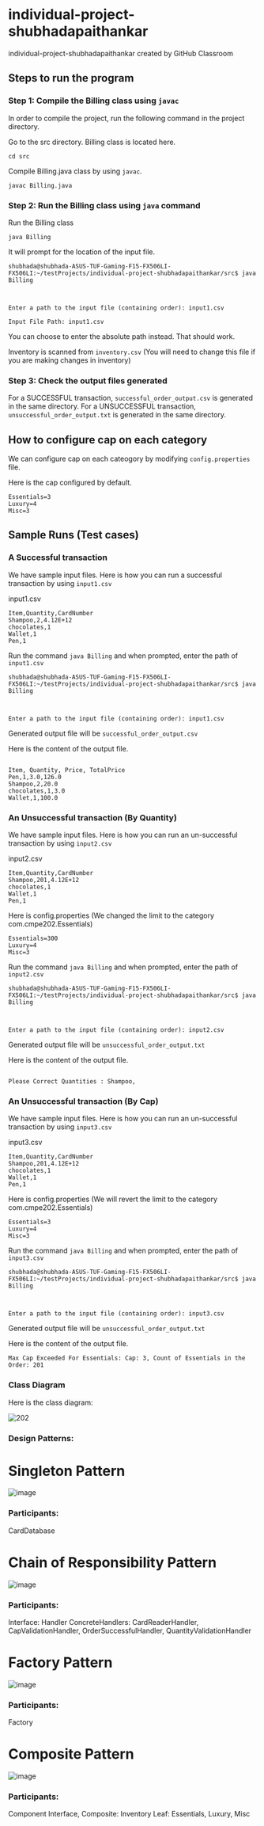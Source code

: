 # individual-project-shubhadapaithankar
individual-project-shubhadapaithankar created by GitHub Classroom


## Steps to run the program

### Step 1: Compile the Billing class using `javac`

In order to compile the project, run the following command in the project directory.

Go to the src directory. Billing class is located here.
```
cd src
```

Compile Billing.java class by using `javac`.

```
javac Billing.java
```


### Step 2: Run the Billing class using `java` command

Run the Billing class
```
java Billing
```

It will prompt for the location of the input file.

```
shubhada@shubhada-ASUS-TUF-Gaming-F15-FX506LI-FX506LI:~/testProjects/individual-project-shubhadapaithankar/src$ java Billing



Enter a path to the input file (containing order): input1.csv

Input File Path: input1.csv

```
You can choose to enter the absolute path instead. That should work. 

Inventory is scanned from `inventory.csv` (You will need to change this file if you are making changes in inventory)

### Step 3: Check the output files generated

For a SUCCESSFUL transaction, `successful_order_output.csv` is generated in the same directory.
For a UNSUCCESSFUL transaction, `unsuccessful_order_output.txt` is generated in the same directory.

## How to configure cap on each category

We can configure cap on each cateogory by modifying `config.properties` file. 

Here is the cap configured by default. 

```
Essentials=3
Luxury=4
Misc=3
```

## Sample Runs (Test cases)

### A Successful transaction

We have sample input files. Here is how you can run a successful transaction by using `input1.csv`

input1.csv

```
Item,Quantity,CardNumber
Shampoo,2,4.12E+12
chocolates,1
Wallet,1
Pen,1
```

Run the command `java Billing` and when prompted, enter the path of `input1.csv`

```
shubhada@shubhada-ASUS-TUF-Gaming-F15-FX506LI-FX506LI:~/testProjects/individual-project-shubhadapaithankar/src$ java Billing



Enter a path to the input file (containing order): input1.csv
```

Generated output file will be `successful_order_output.csv`

Here is the content of the output file.

```

Item, Quantity, Price, TotalPrice
Pen,1,3.0,126.0
Shampoo,2,20.0
chocolates,1,3.0
Wallet,1,100.0

```

### An Unsuccessful transaction (By Quantity)

We have sample input files. Here is how you can run an un-successful transaction by using `input2.csv`

input2.csv

```
Item,Quantity,CardNumber
Shampoo,201,4.12E+12
chocolates,1
Wallet,1
Pen,1

```

Here is config.properties (We changed the limit to the category com.cmpe202.Essentials)

```
Essentials=300
Luxury=4
Misc=3
```

Run the command `java Billing` and when prompted, enter the path of `input2.csv`

```
shubhada@shubhada-ASUS-TUF-Gaming-F15-FX506LI-FX506LI:~/testProjects/individual-project-shubhadapaithankar/src$ java Billing



Enter a path to the input file (containing order): input2.csv

```

Generated output file will be `unsuccessful_order_output.txt`

Here is the content of the output file.

```

Please Correct Quantities : Shampoo, 

```


### An Unsuccessful transaction (By Cap)

We have sample input files. Here is how you can run an un-successful transaction by using `input3.csv`

input3.csv

```
Item,Quantity,CardNumber
Shampoo,201,4.12E+12
chocolates,1
Wallet,1
Pen,1

```

Here is config.properties (We will revert the limit to the category com.cmpe202.Essentials)

```
Essentials=3
Luxury=4
Misc=3
```

Run the command `java Billing` and when prompted, enter the path of `input3.csv`

```
shubhada@shubhada-ASUS-TUF-Gaming-F15-FX506LI-FX506LI:~/testProjects/individual-project-shubhadapaithankar/src$ java Billing



Enter a path to the input file (containing order): input3.csv
```

Generated output file will be `unsuccessful_order_output.txt`

Here is the content of the output file.

```
Max Cap Exceeded For Essentials: Cap: 3, Count of Essentials in the Order: 201

```

### Class Diagram

Here is the class diagram: 

![202](https://user-images.githubusercontent.com/99461999/165007937-913fb0af-6d09-4d3a-923a-d164ffe9720c.jpeg)



### Design Patterns: 

# Singleton Pattern
![image](https://user-images.githubusercontent.com/99461999/166174337-e68f3aac-37be-46cf-b2a8-47fab49cd582.png)

### Participants: 

CardDatabase

# Chain of Responsibility Pattern
![image](https://user-images.githubusercontent.com/99461999/166174293-58efc6eb-4aef-4aa7-a4f0-43d49858b8ce.png)

### Participants: 
Interface: Handler
ConcreteHandlers: CardReaderHandler, CapValidationHandler, OrderSuccessfulHandler, QuantityValidationHandler


# Factory Pattern
![image](https://user-images.githubusercontent.com/99461999/166174358-3db4942b-2ab9-4790-b628-adec1b998fc4.png)

### Participants: 

Factory

# Composite Pattern
![image](https://user-images.githubusercontent.com/99461999/166174220-b8b5109e-6da8-479b-8068-ef8b65876a4c.png)

### Participants:

Component Interface,
Composite: Inventory
Leaf: Essentials, Luxury, Misc


